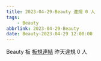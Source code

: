 ```yaml
---
title: 2023-04-29-Beauty 違規 0 人
tags:
    - Beauty
abbrlink: 2023-04-29-Beauty
date: Beauty-2023-04-29 12:00:00
---
```

Beauty 板 [板規連結](https://www.ptt.cc/bbs/Beauty/M.1630069980.A.84B.html)
昨天違規 0 人
